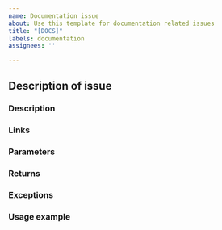 ```yaml
---
name: Documentation issue
about: Use this template for documentation related issues
title: "[DOCS]"
labels: documentation
assignees: ''

---
```

## Description of issue
### Description
<!-- For example, How is this method useful? Why would anyone use it. What does it do? -->

### Links
<!-- Are the links to other parts of the source code correct? -->

### Parameters
<!-- Are all the parameters ordered and defined correctly? -->

### Returns
<!-- Is the return values defined? -->

### Exceptions
<!-- Are the exceptions the functions throws defined, ordered and described correctly and concisely? -->

### Usage example
<!-- If necessary, is there a usage example? -->
